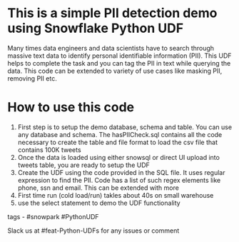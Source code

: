 # This is a simple PII detection demo using Snowflake Python UDF 

Many times data engineers and data scientists have to search through massive text data to identify personal identifiable information (PII). This UDF helps to complete the task and you can tag the PII in text while querying the data. This code can be extended to variety of use cases like masking PII, removing PII etc.

# How to use this code

1. First step is to setup the demo database, schema and table. You can use any database and schema. The hasPIICheck.sql contains all the code necessary to create the table and file format to load the csv file that contains 100K tweets
2. Once the data is loaded using either snowsql or direct UI upload into tweets table, you are ready to setup the UDF
3. Create the UDF using the code provided in the SQL file. It uses regular expression to find the PII. Code has a list of such regex elements like phone, ssn and email. This can be extended with more
4. First time run (cold load/run) takles about 40s on small warehouse
5. use the select statement to demo the UDF functionality

tags - #snowpark #PythonUDF

Slack us at #feat-Python-UDFs for any issues or comment